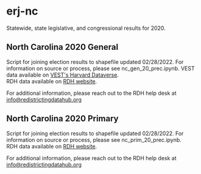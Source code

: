 # erj-nc
Statewide, state legislative, and congressional results for 2020.

## North Carolina 2020 General
Script for joining election results to shapefile updated 02/28/2022. For information on source or process, please see nc_gen_20_prec.ipynb.
VEST data available on [VEST's Harvard Dataverse](https://dataverse.harvard.edu/file.xhtml?fileId=4863162&version=33.0).
</br>RDH data available on [RDH website](https://redistrictingdatahub.org/dataset/north-carolina-2020-general-election-precinct-and-election-results/).

For additional information, please reach out to the RDH help desk at info@redistrictingdatahub.org

## North Carolina 2020 Primary
Script for joining election results to shapefile updated 02/28/2022. For information on source or process, please see nc_prim_20_prec.ipynb.
</br>RDH data available on [RDH website](https://redistrictingdatahub.org/dataset/north-carolina-2020-primary-election-precinct-and-election-results/).

For additional information, please reach out to the RDH help desk at info@redistrictingdatahub.org
